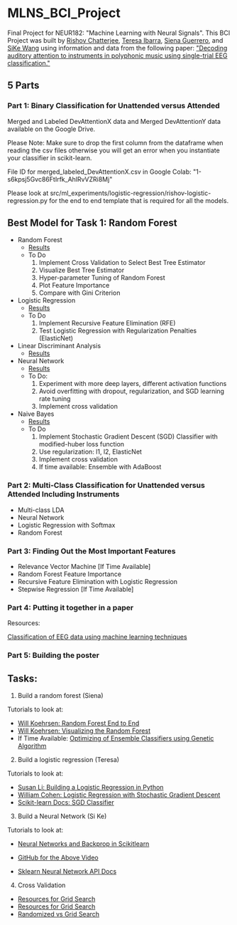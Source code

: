 # MLNS_BCI_Project
Final Project for NEUR182: "Machine Learning with Neural Signals". This BCI Project was built by [Rishov Chatterjee](https:github.com/TheChanRProject), [Teresa Ibarra](https://github.com/teresaibarra), [Siena Guerrero](https://github.com/sienaguerrero), and [SiKe Wang](https://github.com/sikewang98) using information and data from the following paper: ["Decoding auditory attention to instruments in polyphonic music using single-trial EEG classification."](https://www.ncbi.nlm.nih.gov/pubmed/24608228)

## 5 Parts

### Part 1: Binary Classification for Unattended versus Attended

Merged and Labeled DevAttentionX data and Merged DevAttentionY data available on the Google Drive.

Please Note: Make sure to drop the first column from the dataframe when reading the csv files otherwise you will get an error when you instantiate your classifier in scikit-learn.

File ID for merged_labeled_DevAttentionX.csv in Google Colab: "1-s6kpsj5Gvc86FtIrfk_AhlRvVZRi8Mj" 

Please look at src/ml_experiments/logistic-regression/rishov-logistic-regression.py for the end to end template that is required for all the models.

## Best Model for Task 1: Random Forest

- Random Forest
  - [Results](https://github.com/TheChanRProject/MLNS_BCI_Project/blob/master/results/Unattended_Attended/random-forest/results.md)
  - To Do
    1. Implement Cross Validation to Select Best Tree Estimator
    2. Visualize Best Tree Estimator
    3. Hyper-parameter Tuning of Random Forest
    4. Plot Feature Importance
    5. Compare with Gini Criterion
- Logistic Regression
  - [Results](https://github.com/TheChanRProject/MLNS_BCI_Project/blob/master/results/Unattended_Attended/logistic-regression/results.md)
  - To Do
    1. Implement Recursive Feature Elimination (RFE)
    2. Test Logistic Regression with Regularization Penalties (ElasticNet)
- Linear Discriminant Analysis
  - [Results](https://github.com/TheChanRProject/MLNS_BCI_Project/blob/master/results/Unattended_Attended/lda/results.md)
- Neural Network
  - [Results](https://github.com/TheChanRProject/MLNS_BCI_Project/blob/master/results/Unattended_Attended/neural-network/results.md)
  - To Do:
    1. Experiment with more deep layers, different activation functions
    2. Avoid overfitting with dropout, regularization, and SGD learning rate tuning
    3. Implement cross validation
- Naive Bayes
  - [Results](https://github.com/TheChanRProject/MLNS_BCI_Project/blob/master/results/Unattended_Attended/naive-bayes/results.md)
  - To Do
    1. Implement Stochastic Gradient Descent (SGD) Classifier with modified-huber loss function
    2. Use regularization: l1, l2, ElasticNet
    3. Implement cross validation
    4. If time available: Ensemble with AdaBoost  

### Part 2: Multi-Class Classification for Unattended versus Attended Including Instruments
- Multi-class LDA
- Neural Network
- Logistic Regression with Softmax
- Random Forest

### Part 3: Finding Out the Most Important Features

- Relevance Vector Machine [If Time Available]
- Random Forest Feature Importance
- Recursive Feature Elimination with Logistic Regression
- Stepwise Regression [If Time Available]

### Part 4: Putting it together in a paper

Resources:

[Classification of EEG data using machine learning techniques](http://lup.lub.lu.se/luur/download?func=downloadFile&recordOId=8895013&fileOId=8895015)

### Part 5: Building the poster


## Tasks:

1. Build a random forest (Siena)

Tutorials to look at:

- [Will Koehrsen: Random Forest End to End](https://towardsdatascience.com/random-forest-in-python-24d0893d51c0)
- [Will Koehrsen: Visualizing the Random Forest](https://towardsdatascience.com/how-to-visualize-a-decision-tree-from-a-random-forest-in-python-using-scikit-learn-38ad2d75f21c)
- If Time Available: [Optimizing of Ensemble Classifiers using Genetic Algorithm](https://pdfs.semanticscholar.org/3ac5/fe864ef84b4b764f600ccf67c980d0e9ac94.pdf)

2. Build a logistic regression (Teresa)

Tutorials to look at:

- [Susan Li: Building a Logistic Regression in Python](https://towardsdatascience.com/building-a-logistic-regression-in-python-step-by-step-becd4d56c9c8)
- [William Cohen: Logistic Regression with Stochastic Gradient Descent](http://www.cs.cmu.edu/~wcohen/10-605/sgd-part2.pdf)
- [Scikit-learn Docs: SGD Classifier](https://scikit-learn.org/stable/modules/generated/sklearn.linear_model.SGDClassifier.html#sklearn.linear_model.SGDClassifier)

3. Build a Neural Network (Si Ke)

Tutorials to look at:

- [Neural Networks and Backprop in Scikitlearn](https://www.youtube.com/watch?v=X8SPO875mQY)
- [GitHub for the Above Video](https://github.com/shreyans29/thesemicolon/blob/master/Neural%20Networks%20and%20BackPropogation.ipynb)

- [Sklearn Neural Network API Docs](https://scikit-neuralnetwork.readthedocs.io/en/latest/module_mlp.html)

4. Cross Validation

- [Resources for Grid Search](https://stackabuse.com/cross-validation-and-grid-search-for-model-selection-in-python/)
- [Resources for Grid Search](https://stats.stackexchange.com/questions/375682/difference-between-using-cv-5-or-cv-kfoldn-splits-5-in-cross-val-score)
- [Randomized vs Grid Search](https://scikit-learn.org/stable/auto_examples/model_selection/plot_randomized_search.html)
